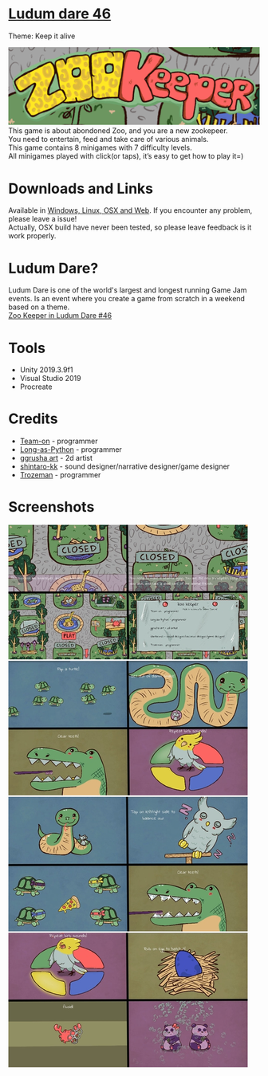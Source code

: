 # [Ludum dare 46](https://ldjam.com/)
Theme: Keep it alive  

![Cover](Screenshots/ZooKeeperLong.png)  
This game is about abondoned Zoo, and you are a new zookepeer.  
You need to entertain, feed and take care of various animals.  
This game contains 8 minigames with 7 difficulty levels.  
All minigames played with click(or taps), it’s easy to get how to play it=)   

# Downloads and Links
Available in [Windows, Linux, OSX and Web](https://teamon.itch.io/zoo-keeper). If you encounter any problem, please leave a issue!  
Actually, OSX build have never been tested, so please leave feedback is it work properly.

# Ludum Dare?
Ludum Dare is one of the world's largest and longest running Game Jam events. Is an event where you create a game from scratch in a weekend based on a theme.  
[Zoo Keeper in Ludum Dare #46](https://ldjam.com/events/ludum-dare/46/$178354)  

# Tools
 * Unity 2019.3.9f1
 * Visual Studio 2019
 * Procreate

# Credits
 * [Team-on](https://github.com/Team-on) - programmer
 * [Long-as-Python](https://github.com/Long-as-Python) - programmer
 * [ggrusha art](https://www.instagram.com/ggrusha_art/) - 2d artist
 * [shintaro-kk](https://www.instagram.com/shintaro_kk) - sound designer/narrative designer/game designer
 * [Trozeman](https://github.com/Trozeman) - programmer

# Screenshots
![Screenshot1](Screenshots/AllMenuSmall.jpg)  
![Screenshot2](Screenshots/AllGameplaySmall.jpg)  
![Screenshot3](Screenshots/AllWinSmall.jpg)  
![Screenshot4](Screenshots/AllLoseSmall.jpg)  
